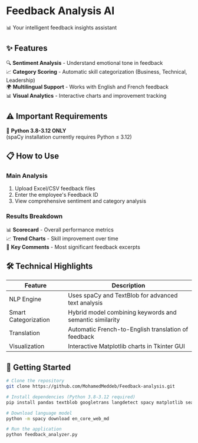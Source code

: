# Feedback Analysis AI

📊 Your intelligent feedback insights assistant

## ✨ Features

🔍 **Sentiment Analysis** - Understand emotional tone in feedback  
📈 **Category Scoring** - Automatic skill categorization (Business, Technical, Leadership)  
🌍 **Multilingual Support** - Works with English and French feedback  
📊 **Visual Analytics** - Interactive charts and improvement tracking  

## ⚠️ Important Requirements

🐍 **Python 3.8-3.12 ONLY**  
(spaCy installation currently requires Python ≤ 3.12)

## 📋 How to Use

### Main Analysis
1. Upload Excel/CSV feedback files
2. Enter the employee's Feedback ID
3. View comprehensive sentiment and category analysis

### Results Breakdown
📊 **Scorecard** - Overall performance metrics  
📈 **Trend Charts** - Skill improvement over time  
💬 **Key Comments** - Most significant feedback excerpts  

## 🛠️ Technical Highlights

Feature | Description
---|---
NLP Engine | Uses spaCy and TextBlob for advanced text analysis
Smart Categorization | Hybrid model combining keywords and semantic similarity
Translation | Automatic French-to-English translation of feedback
Visualization | Interactive Matplotlib charts in Tkinter GUI

## 🚀 Getting Started

```bash
# Clone the repository
git clone https://github.com/MohamedMeddeb/Feedback-analysis.git

# Install dependencies (Python 3.8-3.12 required)
pip install pandas textblob googletrans langdetect spacy matplotlib seaborn

# Download language model
python -m spacy download en_core_web_md

# Run the application
python feedback_analyzer.py
